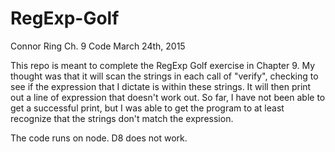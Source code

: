 # RegExp-Golf

Connor Ring Ch. 9 Code
March 24th, 2015

This repo is meant to complete the RegExp Golf exercise in Chapter 9. My thought was that it will scan the strings in each call of "verify", checking to see if the expression that I dictate is within these strings. It will then print out a line of expression that doesn't work out. So far, I have not been able to get a successful print, but I was able to get the program to at least recognize that the strings don't match the expression.

The code runs on node. D8 does not work.
